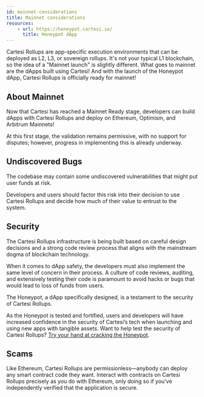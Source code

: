 ```yaml
---
id: mainnet-considerations
title: Mainnet considerations
resources:
    - url: https://honeypot.cartesi.io/
      title: Honeypot dApp
---
```


Cartesi Rollups are app-specific execution environments that can be deployed as L2, L3, or sovereign rollups. It's not your typical L1 blockchain, so the idea of a "Mainnet launch" is slightly different. What goes to mainnet are the dApps built using Cartesi! And with the launch of the Honeypot dApp, Cartesi Rollups is officially ready for mainnet!

## About Mainnet 

Now that Cartesi has reached a Mainnet Ready stage, developers can build dApps with Cartesi Rollups and deploy on Ethereum, Optimism, and Arbitrum Mainnets!

At this first stage, the validation remains permissive, with no support for disputes; however, progress in implementing this is already underway.

## Undiscovered Bugs

The codebase may contain some undiscovered vulnerabilities that might put user funds at risk.

Developers and users should factor this risk into their decision to use Cartesi Rollups and decide how much of their value to entrust to the system.

## Security


The Cartesi Rollups infrastructure is being built based on careful design decisions and a strong code review process that aligns with the mainstream dogma of blockchain technology.

When it comes to dApp safety, the developers must also implement the same level of concern in their process. A culture of code reviews, auditing, and extensively testing their code is paramount to avoid hacks or bugs that would lead to loss of funds from users.

 The Honeypot, a dApp specifically designed, is a testament to the security of Cartesi Rollups.

As the Honeypot is tested and fortified, users and developers will have increased confidence in the security of Cartesi’s tech when launching and using new apps with tangible assets. Want to help test the security of Cartesi Rollups? [Try your hand at cracking the Honeypot](https://honeypot.cartesi.io/).


## Scams
Like Ethereum, Cartesi Rollups are permissionless—anybody can deploy any smart contract code they want. Interact with contracts on Cartesi Rollups precisely as you do with Ethereum, only doing so if you’ve independently verified that the application is secure.

